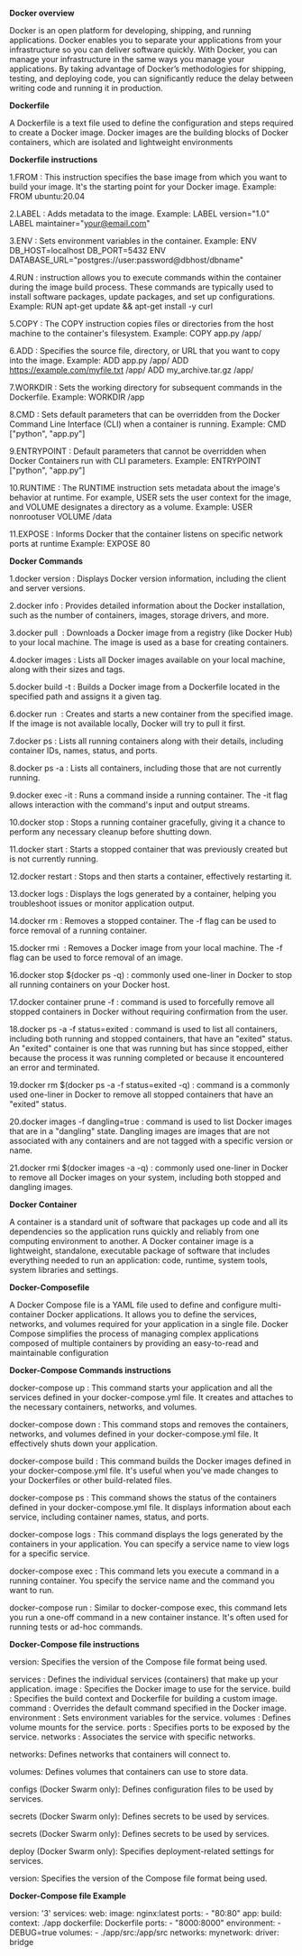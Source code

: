 **Docker overview**

Docker is an open platform for developing, shipping, and running applications. Docker enables you to separate your applications from your infrastructure so you can deliver software quickly. With Docker, you can manage your infrastructure in the same ways you manage your applications. By taking advantage of Docker’s methodologies for shipping, testing, and deploying code, you can significantly reduce the delay between writing code and running it in production.

**Dockerfile**

A Dockerfile is a text file used to define the configuration and steps required to create a Docker image. Docker images are the building blocks of Docker containers, which are isolated and lightweight environments

**Dockerfile instructions**

1.FROM : This instruction specifies the base image from which you want to build your image. It's the     starting point for your Docker image.
Example:
FROM ubuntu:20.04

2.LABEL : Adds metadata to the image.
Example:
LABEL version="1.0"
LABEL maintainer="your@email.com"

3.ENV : Sets environment variables in the container.
Example:
ENV DB_HOST=localhost DB_PORT=5432
ENV DATABASE_URL="postgres://user:password@dbhost/dbname"

4.RUN : instruction allows you to execute commands within the container during the image build process. These commands are typically used to install software packages, update packages, and set up configurations.
Example:
RUN apt-get update && apt-get install -y curl

5.COPY : The COPY instruction copies files or directories from the host machine to the container's filesystem. 
Example:
COPY app.py /app/

6.ADD : Specifies the source file, directory, or URL that you want to copy into the image.
Example:
ADD app.py /app/
ADD https://example.com/myfile.txt /app/
ADD my_archive.tar.gz /app/

7.WORKDIR : Sets the working directory for subsequent commands in the Dockerfile.
Example:
WORKDIR /app

8.CMD : Sets default parameters that can be overridden from the Docker Command Line Interface (CLI) when a container is running.
Example:
CMD ["python", "app.py"]

9.ENTRYPOINT : Default parameters that cannot be overridden when Docker Containers run with CLI parameters.
Example:
ENTRYPOINT ["python", "app.py"]

10.RUNTIME : The RUNTIME instruction sets metadata about the image's behavior at runtime. For example, USER sets the user context for the image, and VOLUME designates a directory as a volume.
Example:
USER nonrootuser
VOLUME /data

11.EXPOSE : Informs Docker that the container listens on specific network ports at runtime
Example:
EXPOSE 80

**Docker Commands**

1.docker version : Displays Docker version information, including the client and server versions.

2.docker info : Provides detailed information about the Docker installation, such as the number of containers, images, storage drivers, and more.

3.docker pull <image> : Downloads a Docker image from a registry (like Docker Hub) to your local machine. The image is used as a base for creating containers.

4.docker images : Lists all Docker images available on your local machine, along with their sizes and tags.

5.docker build -t <tag> <path> : Builds a Docker image from a Dockerfile located in the specified path and assigns it a given tag.

6.docker run <image> : Creates and starts a new container from the specified image. If the image is not available locally, Docker will try to pull it first.

7.docker ps : Lists all running containers along with their details, including container IDs, names, status, and ports.

8.docker ps -a : Lists all containers, including those that are not currently running.

9.docker exec -it <container> <command> : Runs a command inside a running container. The -it flag allows interaction with the command's input and output streams.

10.docker stop <container> : Stops a running container gracefully, giving it a chance to perform any necessary cleanup before shutting down.

11.docker start <container> : Starts a stopped container that was previously created but is not currently running.

12.docker restart <container> : Stops and then starts a container, effectively restarting it.

13.docker logs <container> : Displays the logs generated by a container, helping you troubleshoot issues or monitor application output.

14.docker rm <container> : Removes a stopped container. The -f flag can be used to force removal of a running container.

15.docker rmi <image> : Removes a Docker image from your local machine. The -f flag can be used to force removal of an image.

16.docker stop $(docker ps -q) : commonly used one-liner in Docker to stop all running containers on your Docker host.

17.docker container prune -f : command is used to forcefully remove all stopped containers in Docker without requiring confirmation from the user.

18.docker ps -a -f status=exited : command is used to list all containers, including both running and stopped containers, that have an "exited" status. An "exited" container is one that was running but has since stopped, either because the process it was running completed or because it encountered an error and terminated.

19.docker rm $(docker ps -a -f status=exited -q) : command is a commonly used one-liner in Docker to remove all stopped containers that have an "exited" status.

20.docker images -f dangling=true : command is used to list Docker images that are in a "dangling" state. Dangling images are images that are not associated with any containers and are not tagged with a specific version or name.

21.docker rmi $(docker images -a -q) : commonly used one-liner in Docker to remove all Docker images on your system, including both stopped and dangling images.

**Docker Container**

A container is a standard unit of software that packages up code and all its dependencies so the application runs quickly and reliably from one computing environment to another. A Docker container image is a lightweight, standalone, executable package of software that includes everything needed to run an application: code, runtime, system tools, system libraries and settings.

**Docker-Composefile**

A Docker Compose file is a YAML file used to define and configure multi-container Docker applications. It allows you to define the services, networks, and volumes required for your application in a single file. Docker Compose simplifies the process of managing complex applications composed of multiple containers by providing an easy-to-read and maintainable configuration

**Docker-Compose Commands instructions**

docker-compose up : This command starts your application and all the services defined in your docker-compose.yml file. It creates and attaches to the necessary containers, networks, and volumes.

docker-compose down : This command stops and removes the containers, networks, and volumes defined in your docker-compose.yml file. It effectively shuts down your application.

docker-compose build : This command builds the Docker images defined in your docker-compose.yml file. It's useful when you've made changes to your Dockerfiles or other build-related files.

docker-compose ps : This command shows the status of the containers defined in your docker-compose.yml file. It displays information about each service, including container names, status, and ports.

docker-compose logs : This command displays the logs generated by the containers in your application. You can specify a service name to view logs for a specific service.

docker-compose exec : This command lets you execute a command in a running container. You specify the service name and the command you want to run.

docker-compose run : Similar to docker-compose exec, this command lets you run a one-off command in a new container instance. It's often used for running tests or ad-hoc commands.

**Docker-Compose file instructions**

version: Specifies the version of the Compose file format being used.

services : Defines the individual services (containers) that make up your application.
    image : Specifies the Docker image to use for the service.
    build : Specifies the build context and Dockerfile for building a custom image.
    command : Overrides the default command specified in the Docker image.
    environment : Sets environment variables for the service.
    volumes : Defines volume mounts for the service.
    ports : Specifies ports to be exposed by the service.
    networks : Associates the service with specific networks.

networks: Defines networks that containers will connect to.

volumes: Defines volumes that containers can use to store data.

configs (Docker Swarm only): Defines configuration files to be used by services.

secrets (Docker Swarm only): Defines secrets to be used by services.

secrets (Docker Swarm only): Defines secrets to be used by services.

deploy (Docker Swarm only): Specifies deployment-related settings for services.

version: Specifies the version of the Compose file format being used.

**Docker-Compose file Example**

version: '3'
services:
  web:
    image: nginx:latest
    ports:
      - "80:80"
  app:
    build:
      context: ./app
      dockerfile: Dockerfile
    ports:
      - "8000:8000"
    environment:
      - DEBUG=true
    volumes:
      - ./app/src:/app/src
networks:
  mynetwork:
    driver: bridge
